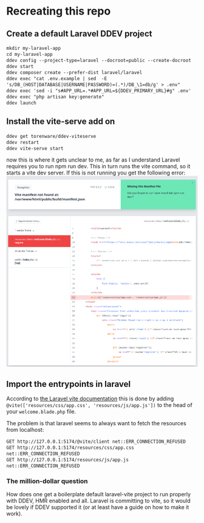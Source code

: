 # Recreating this repo
## Create a default Laravel DDEV project
```
mkdir my-laravel-app
cd my-laravel-app
ddev config --project-type=laravel --docroot=public --create-docroot
ddev start
ddev composer create --prefer-dist laravel/laravel
ddev exec "cat .env.example | sed  -E 's/DB_(HOST|DATABASE|USERNAME|PASSWORD)=(.*)/DB_\1=db/g' > .env"
ddev exec 'sed -i "s#APP_URL=.*#APP_URL=${DDEV_PRIMARY_URL}#g" .env'
ddev exec "php artisan key:generate"
ddev launch
```


## Install the vite-serve add on
```
ddev get torenware/ddev-viteserve
ddev restart
ddev vite-serve start
```
now this is where it gets unclear to me, as far as I understand Laravel requires you to run npm run dev. This in turn runs the vite command, so it starts a vite dev server. If this is not running you get the following error:
![img.png](img.png)

## Import the entrypoints in laravel
According to [the Laravel vite documentation](https://laravel.com/docs/9.x/vite#loading-your-scripts-and-styles) this is done by adding
`@vite(['resources/css/app.css', 'resources/js/app.js'])` to the head of your `welcome.blade.php` file.

The problem is that laravel seems to always want to fetch the resources from localhost:
```
GET http://127.0.0.1:5174/@vite/client net::ERR_CONNECTION_REFUSED
GET http://127.0.0.1:5174/resources/css/app.css net::ERR_CONNECTION_REFUSED
GET http://127.0.0.1:5174/resources/js/app.js net::ERR_CONNECTION_REFUSED
```

### The million-dollar question
How does one get a boilerplate default laravel-vite project to run properly with DDEV, HMR enabled and all. Laravel is committing to vite, so it would be lovely if DDEV supported it (or at least have a guide on how to make it work).

